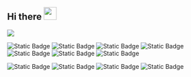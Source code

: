 ## Hi there <img src="https://raw.githubusercontent.com/MartinHeinz/MartinHeinz/master/wave.gif" width="30px">
  <img align="center" src="https://github-readme-stats.vercel.app/api/?username=basedang&theme=or" />
  
![Static Badge](https://img.shields.io/badge/build-Linux-brightgreen?style=flat&logoSize=auto&label=OS&labelColor=grey&color=%2334d051)
![Static Badge](https://img.shields.io/badge/build-Windows-brightgreen?style=flat&logoSize=auto&label=OS&labelColor=grey&color=%2334d051)
![Static Badge](https://img.shields.io/badge/build-Java-brightgreen?style=flat&logoSize=auto&label=Code&labelColor=grey&color=%2334d089)
![Static Badge](https://img.shields.io/badge/build-JavaScript-brightgreen?style=flat&logoSize=auto&label=Code&labelColor=grey&color=%2334d089)
![Static Badge](https://img.shields.io/badge/build-PHP-brightgreen?style=flat&logoSize=auto&label=Code&labelColor=grey&color=%2334d089)
![Static Badge](https://img.shields.io/badge/build-Python-brightgreen?style=flat&logoSize=auto&label=Code&labelColor=grey&color=%2334d089)
![Static Badge](https://img.shields.io/badge/build-VMware-brightgreen?style=flat&logoSize=auto&label=Tools&labelColor=grey&color=blue)

![Static Badge](https://img.shields.io/badge/build-Mysql-brightgreen?style=flat&logoSize=auto&label=Tools&labelColor=grey&color=blue)
![Static Badge](https://img.shields.io/badge/build-%20Eclipse%20IDE-brightgreen?style=flat&logoSize=auto&label=Editor&labelColor=grey&color=blue)
![Static Badge](https://img.shields.io/badge/build-Visual%20Studio-brightgreen?style=flat&logoSize=auto&label=Editor&labelColor=grey&color=blue)
![Static Badge](https://img.shields.io/badge/build-Tencent%20Cloud-brightgreen?style=flat&logoSize=auto&label=Cloud&labelColor=grey&color=blue)


<!--
**basedang/basedang** is a ✨ _special_ ✨ repository because its `README.md` (this file) appears on your GitHub profile.

Here are some ideas to get you started:

- 🔭 I’m currently working on ...
- 🌱 I’m currently learning ...
- 👯 I’m looking to collaborate on ...
- 🤔 I’m looking for help with ...
- 💬 Ask me about ...
- 📫 How to reach me: ...
- 😄 Pronouns: ...
- ⚡ Fun fact: ...
-->
